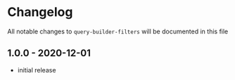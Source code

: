 # Changelog

All notable changes to `query-builder-filters` will be documented in this file

## 1.0.0 - 2020-12-01

- initial release
